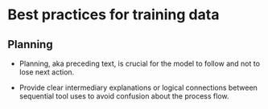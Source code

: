 # Best practices for training data

## Planning
- Planning, aka preceding text, is crucial for the model to follow and not to lose next action.

- Provide clear intermediary explanations or logical connections between sequential tool uses to avoid confusion about the process flow.
